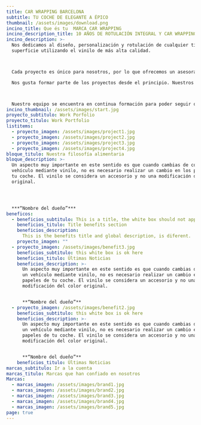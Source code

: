 ```yaml
---
title: CAR WRAPPING BARCELONA
subtitle: TU COCHE DE ELEGANTE A ÉPICO
thumbnail: /assets/images/download.png
incino_title: Que és tu  MARCA CAR WRAPPING
incino_description_title: 10 AÑOS DE ROTULACIÓN INTEGRAL Y CAR WRAPPING
incino_description: >-
  Nos dedicamos al diseño, personalización y rotulación de cualquier tipo de
  superficie utilizando el vinilo de más alta calidad.



  Cada proyecto es único para nosotros, por lo que ofrecemos un asesoramiento personalizado adaptado a las necesidades de cada cliente.

  Nos gusta formar parte de los proyectos desde el principio. Nuestros servicios van desde el asesoramiento y el diseño, hasta la impresión y rotulación.



  Nuestro equipo se encuentra en continua formación para poder seguir ofreciendo el mejor servicio y resultado. Estamos especializados en el car Wrapping (forrado integral de vehículos) aunque contamos con una amplia experiencia en rotulación de vehículos comerciales además de ofrecer cualquier tipo de servicio relacionado con el vinilo.
incino_thumbnail: /assets/images/start.jpg
proyecto_subtitulo: Work Porfolio
proyecto_titulo: Work Portfolio
listitems:
  - proyecto_imagen: /assets/images/project1.jpg
  - proyecto_imagen: /assets/images/project2.jpg
  - proyecto_imagen: /assets/images/project3.jpg
  - proyecto_imagen: /assets/images/project4.jpg
bloque_titulo: Nuestra filosofía alimentaria
bloque_description: >-
  Un aspecto muy importante en este sentido es que cuando cambias de color un
  vehículo mediante vinilo, no es necesario realizar un cambio en los papeles de
  tu coche. El vinilo se considera un accesorio y no una modificación del color
  original.




  ***“Nombre del dueño”***
beneficos:
  - beneficios_subtitulo: This is a title, the white box should not appear in the title but in the loop yes
    beneficios_titulo: Title benefits section
    beneficios_description:
      This is the benefits title and global description, is diferent. 
    proyecto_imagen: ""
  - proyecto_imagen: /assets/images/benefit3.jpg
    beneficios_subtitulo: this white box is ok here
    beneficios_titulo: Últimas Noticias
    beneficios_description: >-
      Un aspecto muy importante en este sentido es que cuando cambias de color
      un vehículo mediante vinilo, no es necesario realizar un cambio en los
      papeles de tu coche. El vinilo se considera un accesorio y no una
      modificación del color original.


      **“Nombre del dueño”**
  - proyecto_imagen: /assets/images/benefit2.jpg
    beneficios_subtitulo: this white box is ok here
    beneficios_description: >-
      Un aspecto muy importante en este sentido es que cuando cambias de color
      un vehículo mediante vinilo, no es necesario realizar un cambio en los
      papeles de tu coche. El vinilo se considera un accesorio y no una
      modificación del color original.


      **“Nombre del dueño”**
    beneficios_titulo: Últimas Noticias
marcas_subtitulo: Ir a la cuenta
marcas_titulo: Marcas que han confiado en nosotros
Marcas:
  - marcas_imagen: /assets/images/brand1.jpg
  - marcas_imagen: /assets/images/brand2.jpg
  - marcas_imagen: /assets/images/brand3.jpg
  - marcas_imagen: /assets/images/brand4.jpg
  - marcas_imagen: /assets/images/brand5.jpg
page: true
---
```

